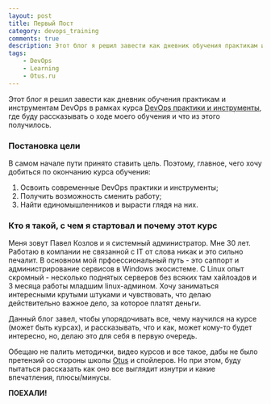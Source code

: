 ```yaml
---
layout: post
title: Первый Пост
category: devops_training
comments: true
description: Этот блог я решил завести как дневник обучения практикам и инструментам DevOps в рамках курса DevOps практики и инструменты от otus.ru и Express42, где буду рассказывать о ходе моего обучения и что из этого получилось.
tags:
    - DevOps
    - Learning
    - Otus.ru
---
```


Этот блог я решил завести как дневник обучения практикам и инструментам DevOps в рамках курса [DevOps практики и инструменты](https://otus.ru/lessons/devops-praktiki-i-instrumenty/), где буду рассказывать о ходе моего обучения и что из этого получилось. 

### Постановка цели

В самом начале пути принято ставить цель. Поэтому, главное, чего хочу добиться по окончанию курса обучения:

1. Освоить современные DevOps практики и инструменты;
2. Получить возможность сменить работу;
3. Найти единомышленников и вырасти глядя на них.

### Кто я такой, с чем я стартовал и почему этот курс

Меня зовут Павел Козлов и я системный администратор. Мне 30 лет. Работаю в компании не связанной с IT от слова никак и это сильно печалит. В основном мой прфоессиональный путь - это саппорт и администрирование сервисов в Windows экосистеме. С Linux опыт скромный - несколько поднятых серверов без всяких там хайлоадов и 3 месяца работы младшим linux-админом. Хочу заниматься интересными крутыми штуками и чувствовать, что делаю действительно важное дело, за которое платят деньги. 

Данный блог завел, чтобы упорядочивать все, чему научился на курсе (может быть курсах), и рассказывать, что и как, может кому-то будет интересно, но, делаю это для себя в первую очередь.

Обещаю не палить методички, видео курсов и все такое, дабы не было претензий со стороны школы [Otus](https://otus.ru) и спойлеров. Но при этом, буду пытаться рассказать как оно все выглядит изнутри и какие впечатления, плюсы/минусы.

**ПОЕХАЛИ!**

